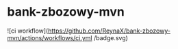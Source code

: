 # bank-zbozowy-mvn

![ci workflow](https://github.com/ReynaX/bank-zbozowy-mvn/actions/workflows/ci.yml
/badge.svg)
